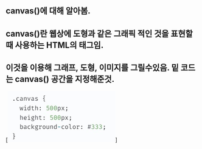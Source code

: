 ## canvas()에 대해 알아봄.
## canvas()란 웹상에 도형과 같은 그래픽 적인 것을 표현할 때 사용하는 HTML의 태그임. 
## 이것을 이용해 그래프, 도형, 이미지를 그릴수있음. 밑 코드는 canvas() 공간을 지정해준것.

[![1](./img/1.jpg)]

